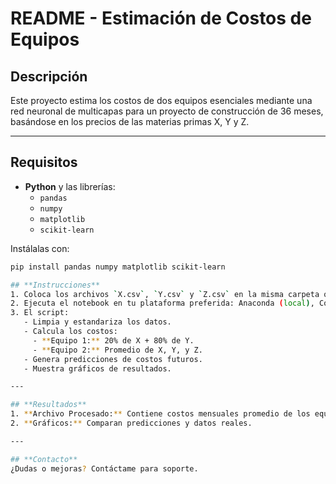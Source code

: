 # **README - Estimación de Costos de Equipos**

## **Descripción**
Este proyecto estima los costos de dos equipos esenciales mediante una red neuronal de multicapas para un proyecto de construcción de 36 meses, basándose en los precios de las materias primas X, Y y Z.

---

## **Requisitos**
- **Python** y las librerías:
  - `pandas`
  - `numpy`
  - `matplotlib`
  - `scikit-learn`

Instálalas con:
```bash
pip install pandas numpy matplotlib scikit-learn

## **Instrucciones**
1. Coloca los archivos `X.csv`, `Y.csv` y `Z.csv` en la misma carpeta que el script.
2. Ejecuta el notebook en tu plataforma preferida: Anaconda (local), Colab (online), etc.
3. El script:
   - Limpia y estandariza los datos.
   - Calcula los costos:
     - **Equipo 1:** 20% de X + 80% de Y.
     - **Equipo 2:** Promedio de X, Y, y Z.
   - Genera predicciones de costos futuros.
   - Muestra gráficos de resultados.

---

## **Resultados**
1. **Archivo Procesado:** Contiene costos mensuales promedio de los equipos.
2. **Gráficos:** Comparan predicciones y datos reales.

---

## **Contacto**
¿Dudas o mejoras? Contáctame para soporte.
